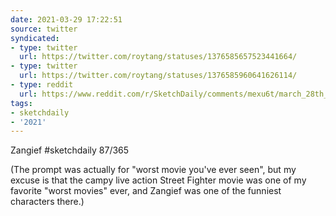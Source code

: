 ```yaml
---
date: 2021-03-29 17:22:51
source: twitter
syndicated:
- type: twitter
  url: https://twitter.com/roytang/statuses/1376585657523441664/
- type: twitter
  url: https://twitter.com/roytang/statuses/1376585960641626114/
- type: reddit
  url: https://www.reddit.com/r/SketchDaily/comments/mexu6t/march_28th_the_worst_movie_youve_ever_seen/gspkjmh/
tags:
- sketchdaily
- '2021'
---
```


Zangief #sketchdaily 87/365

(The prompt was actually for "worst movie you've ever seen", but my excuse is that the campy live action Street Fighter movie was one of my favorite "worst movies" ever, and Zangief was one of the funniest characters there.)